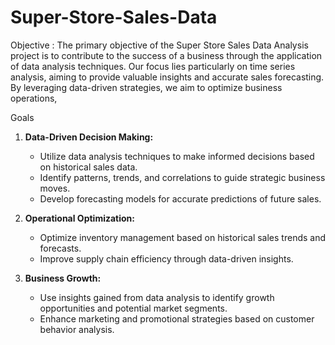 # Super-Store-Sales-Data

 Objective :  The primary objective of the Super Store Sales Data Analysis project is to contribute to the success of a business through the application of data analysis techniques.
              Our focus lies particularly on time series analysis, aiming to provide valuable insights and accurate sales forecasting. By leveraging data-driven strategies, we aim to optimize business operations,

Goals

1. **Data-Driven Decision Making:**
   - Utilize data analysis techniques to make informed decisions based on historical sales data.
   - Identify patterns, trends, and correlations to guide strategic business moves.
   - Develop forecasting models for accurate predictions of future sales.

2. **Operational Optimization:**
   - Optimize inventory management based on historical sales trends and forecasts.
   - Improve supply chain efficiency through data-driven insights.

3. **Business Growth:**
   - Use insights gained from data analysis to identify growth opportunities and potential market segments.
   - Enhance marketing and promotional strategies based on customer behavior analysis.
